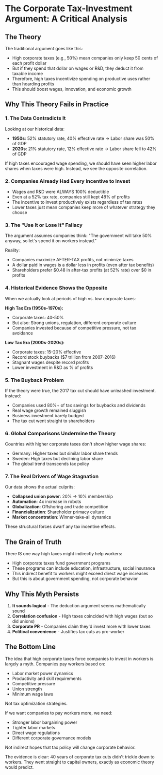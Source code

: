 # The Corporate Tax-Investment Argument: A Critical Analysis

## The Theory

The traditional argument goes like this:
- High corporate taxes (e.g., 50%) mean companies only keep 50 cents of each profit dollar
- But if they spend that dollar on wages or R&D, they deduct it from taxable income
- Therefore, high taxes incentivize spending on productive uses rather than hoarding profits
- This should boost wages, innovation, and economic growth

## Why This Theory Fails in Practice

### 1. **The Data Contradicts It**
Looking at our historical data:
- **1950s**: 52% statutory rate, 40% effective rate → Labor share was 50% of GDP
- **2020s**: 21% statutory rate, 12% effective rate → Labor share fell to 42% of GDP

If high taxes encouraged wage spending, we should have seen higher labor shares when taxes were high. Instead, we see the opposite correlation.

### 2. **Companies Already Had Every Incentive to Invest**
- Wages and R&D were ALWAYS 100% deductible
- Even at a 52% tax rate, companies still kept 48% of profits
- The incentive to invest productively exists regardless of tax rates
- Lower taxes just mean companies keep more of whatever strategy they choose

### 3. **The "Use It or Lose It" Fallacy**
The argument assumes companies think: "The government will take 50% anyway, so let's spend it on workers instead."

Reality:
- Companies maximize AFTER-TAX profits, not minimize taxes
- A dollar paid in wages is a dollar less in profits (even after tax benefits)
- Shareholders prefer $0.48 in after-tax profits (at 52% rate) over $0 in profits

### 4. **Historical Evidence Shows the Opposite**
When we actually look at periods of high vs. low corporate taxes:

**High Tax Era (1950s-1970s):**
- Corporate taxes: 40-50%
- But also: Strong unions, regulation, different corporate culture
- Companies invested because of competitive pressure, not tax avoidance

**Low Tax Era (2000s-2020s):**
- Corporate taxes: 15-20% effective
- Record stock buybacks ($7 trillion from 2007-2016)
- Stagnant wages despite record profits
- Lower investment in R&D as % of profits

### 5. **The Buyback Problem**
If the theory were true, the 2017 tax cut should have unleashed investment. Instead:
- Companies used 80%+ of tax savings for buybacks and dividends
- Real wage growth remained sluggish
- Business investment barely budged
- The tax cut went straight to shareholders

### 6. **Global Comparisons Undermine the Theory**
Countries with higher corporate taxes don't show higher wage shares:
- Germany: Higher taxes but similar labor share trends
- Sweden: High taxes but declining labor share
- The global trend transcends tax policy

### 7. **The Real Drivers of Wage Stagnation**
Our data shows the actual culprits:
- **Collapsed union power**: 20% → 10% membership
- **Automation**: 4x increase in robots
- **Globalization**: Offshoring and trade competition  
- **Financialization**: Shareholder primacy culture
- **Market concentration**: Winner-take-all dynamics

These structural forces dwarf any tax incentive effects.

## The Grain of Truth

There IS one way high taxes might indirectly help workers:
- High corporate taxes fund government programs
- These programs can include education, infrastructure, social insurance
- This indirect benefit to workers might exceed direct wage increases
- But this is about government spending, not corporate behavior

## Why This Myth Persists

1. **It sounds logical** - The deduction argument seems mathematically sound
2. **Correlation confusion** - High taxes coincided with high wages (but so did unions)
3. **Corporate PR** - Companies claim they'd invest more with lower taxes
4. **Political convenience** - Justifies tax cuts as pro-worker

## The Bottom Line

The idea that high corporate taxes force companies to invest in workers is largely a myth. Companies pay workers based on:
- Labor market power dynamics
- Productivity and skill requirements  
- Competitive pressure
- Union strength
- Minimum wage laws

Not tax optimization strategies.

If we want companies to pay workers more, we need:
- Stronger labor bargaining power
- Tighter labor markets
- Direct wage regulations
- Different corporate governance models

Not indirect hopes that tax policy will change corporate behavior.

The evidence is clear: 40 years of corporate tax cuts didn't trickle down to workers. They went straight to capital owners, exactly as economic theory would predict.